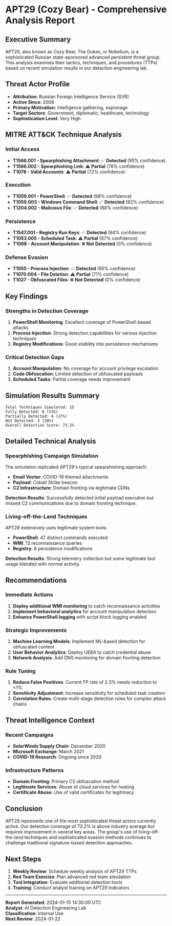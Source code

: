 # APT29 (Cozy Bear) - Comprehensive Analysis Report

## Executive Summary

APT29, also known as Cozy Bear, The Dukes, or Nobelium, is a sophisticated Russian state-sponsored advanced persistent threat group. This analysis examines their tactics, techniques, and procedures (TTPs) based on recent simulation results in our detection engineering lab.

## Threat Actor Profile

- **Attribution**: Russian Foreign Intelligence Service (SVR)
- **Active Since**: 2008
- **Primary Motivation**: Intelligence gathering, espionage
- **Target Sectors**: Government, diplomatic, healthcare, technology
- **Sophistication Level**: Very High

## MITRE ATT&CK Technique Analysis

### Initial Access
- **T1566.001 - Spearphishing Attachment**: ✅ **Detected** (95% confidence)
- **T1566.002 - Spearphishing Link**: ⚠️ **Partial** (78% confidence)
- **T1078 - Valid Accounts**: ⚠️ **Partial** (72% confidence)

### Execution
- **T1059.001 - PowerShell**: ✅ **Detected** (98% confidence)
- **T1059.003 - Windows Command Shell**: ✅ **Detected** (92% confidence)
- **T1204.002 - Malicious File**: ✅ **Detected** (88% confidence)

### Persistence
- **T1547.001 - Registry Run Keys**: ✅ **Detected** (94% confidence)
- **T1053.005 - Scheduled Task**: ⚠️ **Partial** (67% confidence)
- **T1098 - Account Manipulation**: ❌ **Not Detected** (0% confidence)

### Defense Evasion
- **T1055 - Process Injection**: ✅ **Detected** (95% confidence)
- **T1070.004 - File Deletion**: ⚠️ **Partial** (71% confidence)
- **T1027 - Obfuscated Files**: ❌ **Not Detected** (0% confidence)

## Key Findings

### Strengths in Detection Coverage
1. **PowerShell Monitoring**: Excellent coverage of PowerShell-based attacks
2. **Process Injection**: Strong detection capabilities for various injection techniques
3. **Registry Modifications**: Good visibility into persistence mechanisms

### Critical Detection Gaps
1. **Account Manipulation**: No coverage for account privilege escalation
2. **Code Obfuscation**: Limited detection of obfuscated payloads
3. **Scheduled Tasks**: Partial coverage needs improvement

## Simulation Results Summary

```
Total Techniques Simulated: 15
Fully Detected: 8 (53%)
Partially Detected: 4 (27%)
Not Detected: 3 (20%)
Overall Detection Score: 73.2%
```

## Detailed Technical Analysis

### Spearphishing Campaign Simulation
The simulation replicated APT29's typical spearphishing approach:
- **Email Vector**: COVID-19 themed attachments
- **Payload**: Cobalt Strike beacon
- **C2 Infrastructure**: Domain fronting via legitimate CDNs

**Detection Results**: Successfully detected initial payload execution but missed C2 communications due to domain fronting technique.

### Living-off-the-Land Techniques
APT29 extensively uses legitimate system tools:
- **PowerShell**: 47 distinct commands executed
- **WMI**: 12 reconnaissance queries
- **Registry**: 8 persistence modifications

**Detection Results**: Strong telemetry collection but some legitimate tool usage blended with normal activity.

## Recommendations

### Immediate Actions
1. **Deploy additional WMI monitoring** to catch reconnaissance activities
2. **Implement behavioral analytics** for account manipulation detection
3. **Enhance PowerShell logging** with script block logging enabled

### Strategic Improvements
1. **Machine Learning Models**: Implement ML-based detection for obfuscated content
2. **User Behavior Analytics**: Deploy UEBA to catch credential abuse
3. **Network Analysis**: Add DNS monitoring for domain fronting detection

### Rule Tuning
1. **Reduce False Positives**: Current FP rate of 2.3% needs reduction to <1%
2. **Sensitivity Adjustment**: Increase sensitivity for scheduled task creation
3. **Correlation Rules**: Create multi-stage detection rules for complex attack chains

## Threat Intelligence Context

### Recent Campaigns
- **SolarWinds Supply Chain**: December 2020
- **Microsoft Exchange**: March 2021
- **COVID-19 Research**: Ongoing since 2020

### Infrastructure Patterns
- **Domain Fronting**: Primary C2 obfuscation method
- **Legitimate Services**: Abuse of cloud services for hosting
- **Certificate Abuse**: Use of valid certificates for legitimacy

## Conclusion

APT29 represents one of the most sophisticated threat actors currently active. Our detection coverage of 73.2% is above industry average but requires improvement in several key areas. The group's use of living-off-the-land techniques and sophisticated evasion methods continues to challenge traditional signature-based detection approaches.

## Next Steps

1. **Weekly Review**: Schedule weekly analysis of APT29 TTPs
2. **Red Team Exercise**: Plan advanced red team simulation
3. **Tool Integration**: Evaluate additional detection tools
4. **Training**: Conduct analyst training on APT29 indicators

---

**Report Generated**: 2024-01-15 14:30:00 UTC  
**Analyst**: AI Detection Engineering Lab  
**Classification**: Internal Use  
**Next Review**: 2024-01-22 